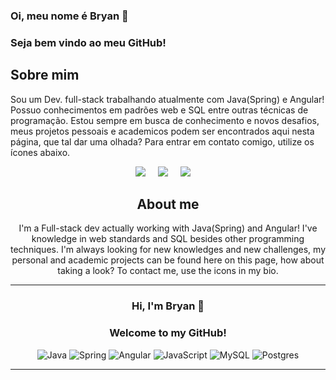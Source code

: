 ### Oi, meu nome é Bryan 👋
### Seja bem vindo ao meu GitHub!
<h2> Sobre mim </h2>
<p> Sou um Dev. full-stack trabalhando atualmente com Java(Spring) e Angular! Possuo conhecimentos em padrões web e SQL entre outras técnicas de programação.
Estou sempre em busca de conhecimento e novos desafios, meus projetos pessoais e academicos podem ser encontrados aqui nesta página, que tal dar uma olhada? Para entrar em contato comigo, utilize os ícones abaixo. </p>

<div align ="center">
  <p>
      <a target="_blank"href="https://linkedin.com/in/bryan-william-866482232/"><img src="https://img.shields.io/badge/linkedin-%230077B5.svg?&style=for-the-badge&logo=linkedin&logoColor=white" /></a>&nbsp;&nbsp;&nbsp;&nbsp;
      <a target="_blank"href="mailto:bryanwac@gmail.com?subject=Hello%20Ileri,%20From%20Github"><img src="https://img.shields.io/badge/Gmail-D14836?style=for-the-badge&logo=gmail&logoColor=white" /></a>&nbsp;&nbsp;&nbsp;&nbsp;
      <a target="_blank"href="https://twitter.com/bryxnwill"><img src="https://img.shields.io/badge/twitter-%231DA1F2.svg?&style=for-the-badge&logo=twitter&logoColor=white" /></a>&nbsp;&nbsp;&nbsp;&nbsp;
  </p>
<div>
 <h2> About me </h2>
<p> I'm a Full-stack dev actually working with Java(Spring) and Angular! I've knowledge in web standards and SQL besides other programming techniques. I'm always   looking for new knowledges and new challenges, my personal and academic projects can be found here on this page, how about taking a look? To contact me, use the      icons in my bio. </p>

-----------------------------------
### Hi, I'm Bryan 👋
### Welcome to my GitHub!

![Java](https://img.shields.io/badge/java-%23ED8B00.svg?style=for-the-badge&logo=java&logoColor=white) ![Spring](https://img.shields.io/badge/spring-%236DB33F.svg?style=for-the-badge&logo=spring&logoColor=white) ![Angular](https://img.shields.io/badge/angular-%23DD0031.svg?style=for-the-badge&logo=angular&logoColor=white) ![JavaScript](https://img.shields.io/badge/javascript-%23323330.svg?style=for-the-badge&logo=javascript&logoColor=%23F7DF1E) ![MySQL](https://img.shields.io/badge/mysql-%2300f.svg?style=for-the-badge&logo=mysql&logoColor=white) ![Postgres](https://img.shields.io/badge/postgres-%23316192.svg?style=for-the-badge&logo=postgresql&logoColor=white)

-----------------------------------
  

